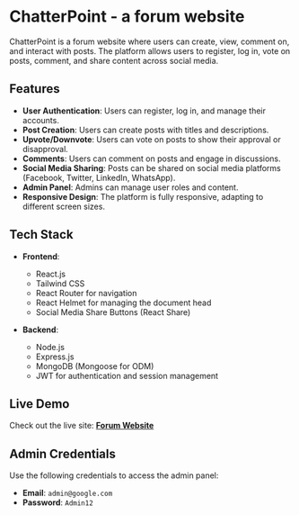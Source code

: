 # ChatterPoint - a forum website

ChatterPoint is a forum website where users can create, view, comment on, and interact with posts. The platform allows users to register, log in, vote on posts, comment, and share content across social media.

## Features

- **User Authentication**: Users can register, log in, and manage their accounts.
- **Post Creation**: Users can create posts with titles and descriptions.
- **Upvote/Downvote**: Users can vote on posts to show their approval or disapproval.
- **Comments**: Users can comment on posts and engage in discussions.
- **Social Media Sharing**: Posts can be shared on social media platforms (Facebook, Twitter, LinkedIn, WhatsApp).
- **Admin Panel**: Admins can manage user roles and content.
- **Responsive Design**: The platform is fully responsive, adapting to different screen sizes.

## Tech Stack

- **Frontend**: 
  - React.js
  - Tailwind CSS
  - React Router for navigation
  - React Helmet for managing the document head
  - Social Media Share Buttons (React Share)

- **Backend**: 
  - Node.js
  - Express.js
  - MongoDB (Mongoose for ODM)
  - JWT for authentication and session management

## Live Demo

Check out the live site: **[Forum Website](https://chatterpoint.web.app)**

## Admin Credentials

Use the following credentials to access the admin panel:

- **Email**: `admin@google.com`
- **Password**: `Admin12`


